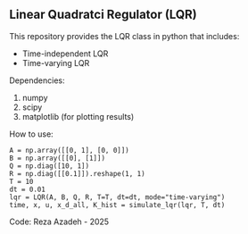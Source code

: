 ## Linear Quadratci Regulator (LQR) 

This repository provides the LQR class in python that includes:
- Time-independent LQR
- Time-varying LQR

Dependencies:
1. numpy
2. scipy
3. matplotlib (for plotting results)


How to use:

    A = np.array([[0, 1], [0, 0]])
    B = np.array([[0], [1]])
    Q = np.diag([10, 1])
    R = np.diag([[0.1]]).reshape(1, 1)
    T = 10
    dt = 0.01
    lqr = LQR(A, B, Q, R, T=T, dt=dt, mode="time-varying")
    time, x, u, x_d_all, K_hist = simulate_lqr(lqr, T, dt)


Code: Reza Azadeh - 2025
